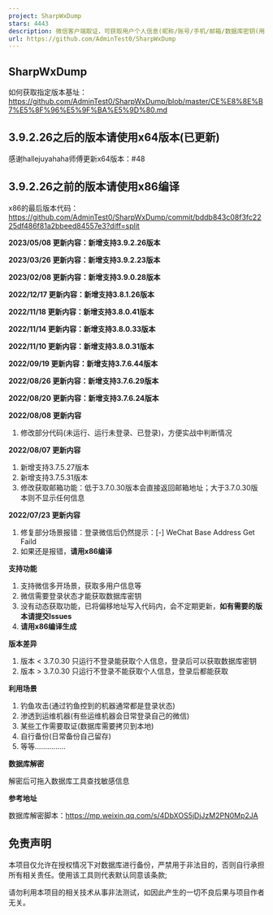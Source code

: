 ```yaml
---
project: SharpWxDump
stars: 4443
description: 微信客户端取证，可获取用户个人信息(昵称/账号/手机/邮箱/数据库密钥(用来解密聊天记录))；支持获取多用户信息，不定期更新新版本偏移，目前支持所有新版本、正式版本
url: https://github.com/AdminTest0/SharpWxDump
---
```


SharpWxDump
-----------

如何获取指定版本基址：https://github.com/AdminTest0/SharpWxDump/blob/master/CE%E8%8E%B7%E5%8F%96%E5%9F%BA%E5%9D%80.md

3.9.2.26之后的版本请使用x64版本(已更新)
--------------------------

感谢hallejuyahaha师傅更新x64版本：#48

3.9.2.26之前的版本请使用x86编译
---------------------

x86的最后版本代码：https://github.com/AdminTest0/SharpWxDump/commit/bddb843c08f3fc2225df486f81a2bbeed84557e3?diff=split

**2023/05/08 更新内容：新增支持3.9.2.26版本**

**2023/03/26 更新内容：新增支持3.9.2.23版本**

**2023/02/08 更新内容：新增支持3.9.0.28版本**

**2022/12/17 更新内容：新增支持3.8.1.26版本**

**2022/11/18 更新内容：新增支持3.8.0.41版本**

**2022/11/14 更新内容：新增支持3.8.0.33版本**

**2022/11/10 更新内容：新增支持3.8.0.31版本**

**2022/09/19 更新内容：新增支持3.7.6.44版本**

**2022/08/26 更新内容：新增支持3.7.6.29版本**

**2022/08/20 更新内容：新增支持3.7.6.24版本**

**2022/08/08 更新内容**

1.  修改部分代码(未运行、运行未登录、已登录)，方便实战中判断情况

**2022/08/07 更新内容**

1.  新增支持3.7.5.27版本
2.  新增支持3.7.5.31版本
3.  修改获取邮箱功能：低于3.7.0.30版本会直接返回邮箱地址；大于3.7.0.30版本则不显示任何信息

**2022/07/23 更新内容**

1.  修复部分场景报错：登录微信后仍然提示：\[-\] WeChat Base Address Get Faild
2.  如果还是报错，**请用x86编译**

**支持功能**

1.  支持微信多开场景，获取多用户信息等
2.  微信需要登录状态才能获取数据库密钥
3.  没有动态获取功能，已将偏移地址写入代码内，会不定期更新，**如有需要的版本请提交Issues**
4.  **请用x86编译生成**

**版本差异**

1.  版本 < 3.7.0.30 只运行不登录能获取个人信息，登录后可以获取数据库密钥
2.  版本 > 3.7.0.30 只运行不登录不能获取个人信息，登录后都能获取

**利用场景**

1.  钓鱼攻击(通过钓鱼控到的机器通常都是登录状态)
2.  渗透到运维机器(有些运维机器会日常登录自己的微信)
3.  某些工作需要取证(数据库需要拷贝到本地)
4.  自行备份(日常备份自己留存)
5.  等等...............

**数据库解密**

解密后可拖入数据库工具查找敏感信息

**参考地址**

数据库解密脚本：https://mp.weixin.qq.com/s/4DbXOS5jDjJzM2PN0Mp2JA

免责声明
----

本项目仅允许在授权情况下对数据库进行备份，严禁用于非法目的，否则自行承担所有相关责任。使用该工具则代表默认同意该条款;

请勿利用本项目的相关技术从事非法测试，如因此产生的一切不良后果与项目作者无关。
